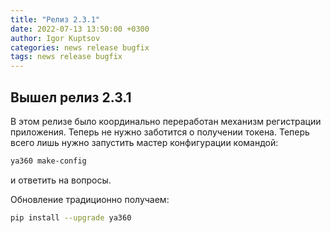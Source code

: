 ```yaml
---
title: "Релиз 2.3.1"
date: 2022-07-13 13:50:00 +0300
author: Igor Kuptsov
categories: news release bugfix
tags: news release bugfix
---
```


## Вышел релиз 2.3.1

В этом релизе было координально переработан механизм регистрации приложения. Теперь не нужно заботится о получении токена. Теперь всего лишь нужно запустить мастер конфигурации командой:

```bash
ya360 make-config
```

и ответить на вопросы.

Обновление традиционно получаем:

```bash
pip install --upgrade ya360
```